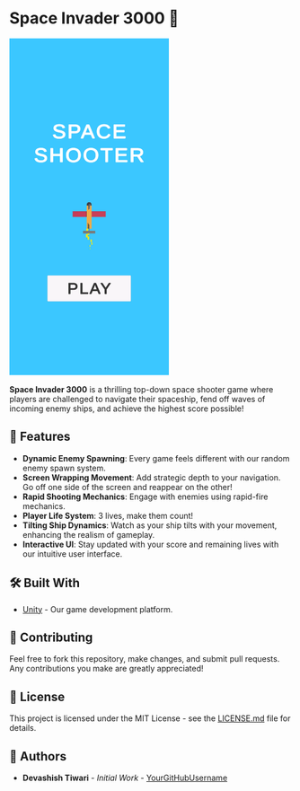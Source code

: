 # Space Invader 3000 🚀


<img src="https://github.com/iydebu/Space-Invader-3000/blob/main/Snapshot.PNG" alt="Gameplay Screenshot" height="600"/>

**Space Invader 3000** is a thrilling top-down space shooter game where players are challenged to navigate their spaceship, fend off waves of incoming enemy ships, and achieve the highest score possible!

## 🌌 Features

- **Dynamic Enemy Spawning**: Every game feels different with our random enemy spawn system.
- **Screen Wrapping Movement**: Add strategic depth to your navigation. Go off one side of the screen and reappear on the other!
- **Rapid Shooting Mechanics**: Engage with enemies using rapid-fire mechanics.
- **Player Life System**: 3 lives, make them count! 
- **Tilting Ship Dynamics**: Watch as your ship tilts with your movement, enhancing the realism of gameplay.
- **Interactive UI**: Stay updated with your score and remaining lives with our intuitive user interface.

## 🛠 Built With

- [Unity](https://unity.com/) - Our game development platform.

## 🤝 Contributing

Feel free to fork this repository, make changes, and submit pull requests. Any contributions you make are greatly appreciated!

## 📜 License

This project is licensed under the MIT License - see the [LICENSE.md](LICENSE.md) file for details.

## 👥 Authors

- **Devashish Tiwari** - *Initial Work* - [YourGitHubUsername](https://github.com/iydebu)
